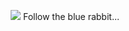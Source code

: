 <p align="center">
   <img src="https://azurit.elbiahosting.sk/azurit.gif"/> Follow the blue rabbit...
</p>
